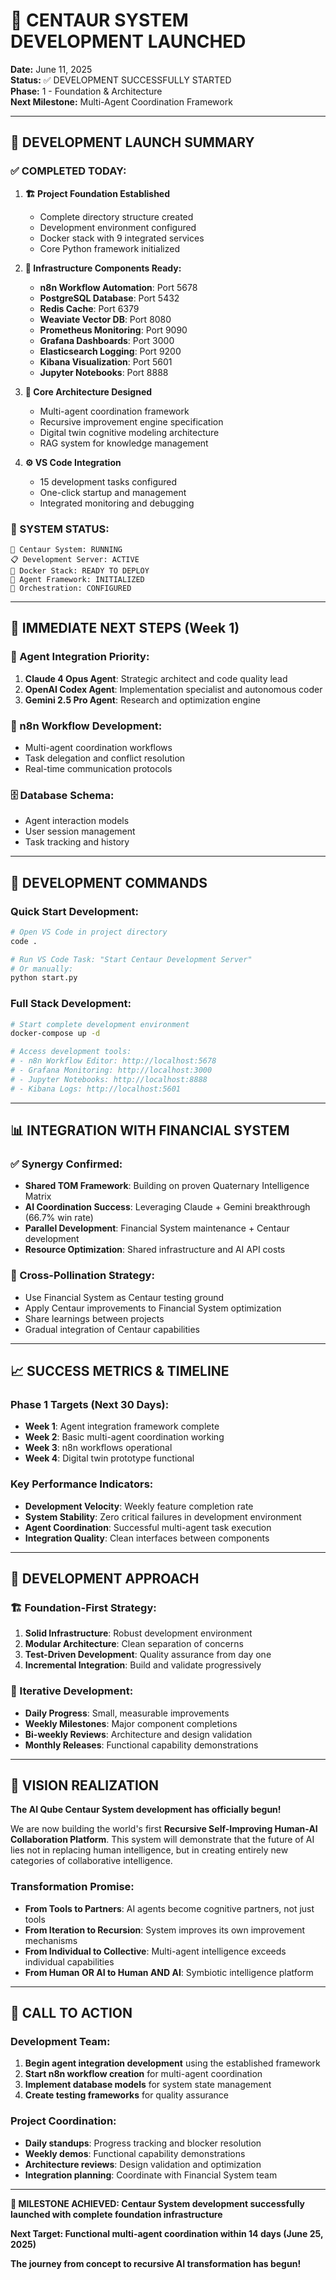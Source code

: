 # 🎉 CENTAUR SYSTEM DEVELOPMENT LAUNCHED

**Date:** June 11, 2025  
**Status:** ✅ DEVELOPMENT SUCCESSFULLY STARTED  
**Phase:** 1 - Foundation & Architecture  
**Next Milestone:** Multi-Agent Coordination Framework  

---

## 🚀 **DEVELOPMENT LAUNCH SUMMARY**

### **✅ COMPLETED TODAY:**

1. **🏗️ Project Foundation Established**
   - Complete directory structure created
   - Development environment configured
   - Docker stack with 9 integrated services
   - Core Python framework initialized

2. **📁 Infrastructure Components Ready:**
   - **n8n Workflow Automation**: Port 5678
   - **PostgreSQL Database**: Port 5432
   - **Redis Cache**: Port 6379
   - **Weaviate Vector DB**: Port 8080
   - **Prometheus Monitoring**: Port 9090
   - **Grafana Dashboards**: Port 3000
   - **Elasticsearch Logging**: Port 9200
   - **Kibana Visualization**: Port 5601
   - **Jupyter Notebooks**: Port 8888

3. **🎯 Core Architecture Designed**
   - Multi-agent coordination framework
   - Recursive improvement engine specification
   - Digital twin cognitive modeling architecture
   - RAG system for knowledge management

4. **⚙️ VS Code Integration**
   - 15 development tasks configured
   - One-click startup and management
   - Integrated monitoring and debugging

### **🔄 SYSTEM STATUS:**
```
🚀 Centaur System: RUNNING
📋 Development Server: ACTIVE
🐳 Docker Stack: READY TO DEPLOY
🧠 Agent Framework: INITIALIZED
🎼 Orchestration: CONFIGURED
```

---

## 🎯 **IMMEDIATE NEXT STEPS (Week 1)**

### **🤖 Agent Integration Priority:**
1. **Claude 4 Opus Agent**: Strategic architect and code quality lead
2. **OpenAI Codex Agent**: Implementation specialist and autonomous coder
3. **Gemini 2.5 Pro Agent**: Research and optimization engine

### **🎼 n8n Workflow Development:**
- Multi-agent coordination workflows
- Task delegation and conflict resolution
- Real-time communication protocols

### **🗄️ Database Schema:**
- Agent interaction models
- User session management
- Task tracking and history

---

## 🔧 **DEVELOPMENT COMMANDS**

### **Quick Start Development:**
```bash
# Open VS Code in project directory
code .

# Run VS Code Task: "Start Centaur Development Server"
# Or manually:
python start.py
```

### **Full Stack Development:**
```bash
# Start complete development environment
docker-compose up -d

# Access development tools:
# - n8n Workflow Editor: http://localhost:5678
# - Grafana Monitoring: http://localhost:3000  
# - Jupyter Notebooks: http://localhost:8888
# - Kibana Logs: http://localhost:5601
```

---

## 📊 **INTEGRATION WITH FINANCIAL SYSTEM**

### **✅ Synergy Confirmed:**
- **Shared TOM Framework**: Building on proven Quaternary Intelligence Matrix
- **AI Coordination Success**: Leveraging Claude + Gemini breakthrough (66.7% win rate)
- **Parallel Development**: Financial System maintenance + Centaur development
- **Resource Optimization**: Shared infrastructure and AI API costs

### **🔄 Cross-Pollination Strategy:**
- Use Financial System as Centaur testing ground
- Apply Centaur improvements to Financial System optimization
- Share learnings between projects
- Gradual integration of Centaur capabilities

---

## 📈 **SUCCESS METRICS & TIMELINE**

### **Phase 1 Targets (Next 30 Days):**
- **Week 1**: Agent integration framework complete
- **Week 2**: Basic multi-agent coordination working
- **Week 3**: n8n workflows operational
- **Week 4**: Digital twin prototype functional

### **Key Performance Indicators:**
- **Development Velocity**: Weekly feature completion rate
- **System Stability**: Zero critical failures in development environment
- **Agent Coordination**: Successful multi-agent task execution
- **Integration Quality**: Clean interfaces between components

---

## 🎯 **DEVELOPMENT APPROACH**

### **🏗️ Foundation-First Strategy:**
1. **Solid Infrastructure**: Robust development environment
2. **Modular Architecture**: Clean separation of concerns
3. **Test-Driven Development**: Quality assurance from day one
4. **Incremental Integration**: Build and validate progressively

### **🔄 Iterative Development:**
- **Daily Progress**: Small, measurable improvements
- **Weekly Milestones**: Major component completions
- **Bi-weekly Reviews**: Architecture and design validation
- **Monthly Releases**: Functional capability demonstrations

---

## 🌟 **VISION REALIZATION**

**The AI Qube Centaur System development has officially begun!**

We are now building the world's first **Recursive Self-Improving Human-AI Collaboration Platform**. This system will demonstrate that the future of AI lies not in replacing human intelligence, but in creating entirely new categories of collaborative intelligence.

### **Transformation Promise:**
- **From Tools to Partners**: AI agents become cognitive partners, not just tools
- **From Iteration to Recursion**: System improves its own improvement mechanisms
- **From Individual to Collective**: Multi-agent intelligence exceeds individual capabilities
- **From Human OR AI to Human AND AI**: Symbiotic intelligence platform

---

## 🚀 **CALL TO ACTION**

### **Development Team:**
1. **Begin agent integration development** using the established framework
2. **Start n8n workflow creation** for multi-agent coordination
3. **Implement database models** for system state management
4. **Create testing frameworks** for quality assurance

### **Project Coordination:**
- **Daily standups**: Progress tracking and blocker resolution
- **Weekly demos**: Functional capability demonstrations  
- **Architecture reviews**: Design validation and optimization
- **Integration planning**: Coordinate with Financial System team

---

**🎯 MILESTONE ACHIEVED: Centaur System development successfully launched with complete foundation infrastructure**

**Next Target: Functional multi-agent coordination within 14 days (June 25, 2025)**

**The journey from concept to recursive AI transformation has begun!**
